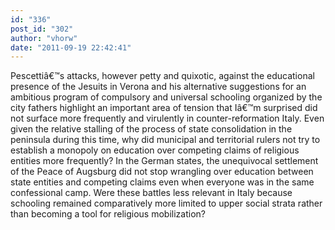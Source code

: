 ```yaml
---
id: "336"
post_id: "302"
author: "vhorw"
date: "2011-09-19 22:42:41"
---
```

Pescettiâ€™s attacks, however petty and quixotic, against the educational presence of the Jesuits in Verona and his alternative suggestions for an ambitious program of compulsory and universal schooling organized by the city fathers highlight an important area of tension that Iâ€™m surprised did not surface more frequently and virulently in counter-reformation Italy. Even given the relative stalling of the process of state consolidation in the peninsula during this time, why did municipal and territorial rulers not try to establish a monopoly on education over competing claims of religious entities more frequently? In the German states, the unequivocal settlement of the Peace of Augsburg did not stop wrangling over education between state entities and competing claims even when everyone was in the same confessional camp. Were these battles less relevant in Italy because schooling remained comparatively more limited to upper social strata rather than becoming a tool for religious mobilization?
